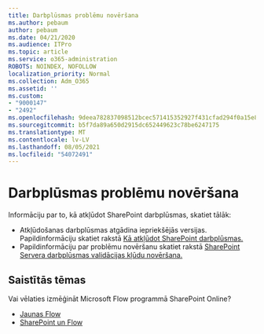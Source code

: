 ```yaml
---
title: Darbplūsmas problēmu novēršana
ms.author: pebaum
author: pebaum
ms.date: 04/21/2020
ms.audience: ITPro
ms.topic: article
ms.service: o365-administration
ROBOTS: NOINDEX, NOFOLLOW
localization_priority: Normal
ms.collection: Adm_O365
ms.assetid: ''
ms.custom:
- "9000147"
- "2492"
ms.openlocfilehash: 9deea782837098512bcec571415352927f431cfad294f0a15e89d777abea592a
ms.sourcegitcommit: b5f7da89a650d2915dc652449623c78be6247175
ms.translationtype: MT
ms.contentlocale: lv-LV
ms.lasthandoff: 08/05/2021
ms.locfileid: "54072491"
---
```

# <a name="workflow-troubleshooting"></a>Darbplūsmas problēmu novēršana

Informāciju par to, kā atkļūdot SharePoint darbplūsmas, skatiet tālāk:
- Atkļūdošanas darbplūsmas atgādina iepriekšējās versijas.  Papildinformāciju skatiet rakstā [Kā atkļūdot SharePoint darbplūsmas.](https://docs.microsoft.com/sharepoint/dev/general-development/debugging-sharepoint-server-workflows)
- Papildinformāciju par problēmu novēršanu skatiet rakstā [SharePoint Servera darbplūsmas validācijas kļūdu novēršana.](https://docs.microsoft.com/sharepoint/dev/general-development/troubleshooting-sharepoint-server-workflow-validation-errors-in-visio)
 

## <a name="related-topics"></a>Saistītās tēmas
Vai vēlaties izmēģināt Microsoft Flow programmā SharePoint Online?
- [Jaunas Flow](https://support.office.com/article/Create-a-flow-for-a-list-or-library-in-SharePoint-Online-or-OneDrive-for-Business-a9c3e03b-0654-46af-a254-20252e580d01) 
- [SharePoint un Flow](https://flow.microsoft.com/blog/sharepoint-and-flow/) 



